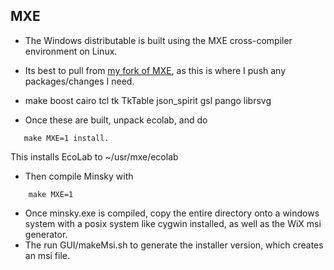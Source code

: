 ## MXE

- The Windows distributable is built using the MXE cross-compiler environment on Linux. 

- Its best to pull from [my fork of MXE](https://github.com/highperformancecoder/mxe), as this is where I push any packages/changes I need. 

- make boost cairo tcl tk TkTable json_spirit gsl pango librsvg

- Once these are built, unpack ecolab, and do

~~~~
   make MXE=1 install.
~~~~
  This installs EcoLab to ~/usr/mxe/ecolab

- Then compile Minsky with

~~~~
    make MXE=1
~~~~
- Once minsky.exe is compiled, copy the entire directory onto a windows system with a posix system like cygwin installed, as well as the WiX msi generator. 
- The run GUI/makeMsi.sh to generate the installer version, which creates an msi file.
